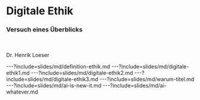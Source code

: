 # Digitale Ethik
### Versuch eines Überblicks
<br>
<br>
Dr. Henrik Loeser


---?include=slides/md/definition-ethik.md
---?include=slides/md/digitale-ethik1.md
---?include=slides/md/digitale-ethik2.md
---?include=slides/md/digitale-ethik3.md
---?include=slides/md/warum-titel.md
---?include=slides/md/ai-is-new-it.md
---?include=slides/md/ai-whatever.md